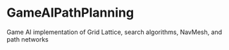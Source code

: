 # GameAIPathPlanning
Game AI implementation of Grid Lattice, search algorithms, NavMesh, and path networks
